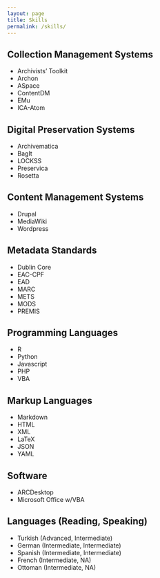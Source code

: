 ```yaml
---
layout: page
title: Skills
permalink: /skills/
---
```


<div class="skills">
<h2>Collection Management Systems</h2>
<ul><li>Archivists’ Toolkit</li>
<li>Archon</li>
<li>ASpace</li>
<li>ContentDM</li>
<li>EMu</li>
<li>ICA-Atom</li></ul>
<h2>Digital Preservation Systems</h2>
<ul><li>Archivematica</li>
<li>BagIt</li>
<li>LOCKSS</li>
<li>Preservica</li>
<li>Rosetta</li></ul>
<h2>Content Management Systems</h2>
<ul><li>Drupal</li>
<li>MediaWiki</li>
<li>Wordpress</li></ul>
<h2>Metadata Standards</h2>
<ul><li>Dublin Core</li>
<li>EAC-CPF</li>
<li>EAD</li>
<li>MARC</li>
<li>METS</li>
<li>MODS</li>
<li>PREMIS</li></ul>
<h2>Programming Languages</h2>
<ul><li>R</li>
<li>Python</li>
<li>Javascript</li>
<li>PHP</li>
<li>VBA</li></ul>
<h2>Markup Languages</h2>
<ul><li>Markdown</li>
<li>HTML</li>
<li>XML</li>
<li>LaTeX</li>
<li>JSON</li>
<li>YAML</li></ul>
<h2>Software</h2>
<ul><li>ARCDesktop</li>
<li>Microsoft Office w/VBA</li></ul>
<h2>Languages (Reading, Speaking)</h2>
<ul><li>Turkish (Advanced, Intermediate)</li>
<li>German (Intermediate, Intermediate)</li>
<li>Spanish (Intermediate, Intermediate)</li>
<li>French (Intermediate, NA)</li>
<li>Ottoman (Intermediate, NA)</li></ul>
</div>